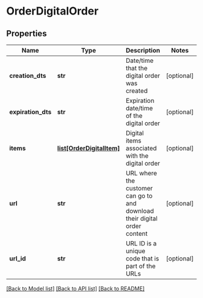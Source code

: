 # OrderDigitalOrder

## Properties
Name | Type | Description | Notes
------------ | ------------- | ------------- | -------------
**creation_dts** | **str** | Date/time that the digital order was created | [optional] 
**expiration_dts** | **str** | Expiration date/time of the digital order | [optional] 
**items** | [**list[OrderDigitalItem]**](OrderDigitalItem.md) | Digital items associated with the digital order | [optional] 
**url** | **str** | URL where the customer can go to and download their digital order content | [optional] 
**url_id** | **str** | URL ID is a unique code that is part of the URLs | [optional] 

[[Back to Model list]](../README.md#documentation-for-models) [[Back to API list]](../README.md#documentation-for-api-endpoints) [[Back to README]](../README.md)


